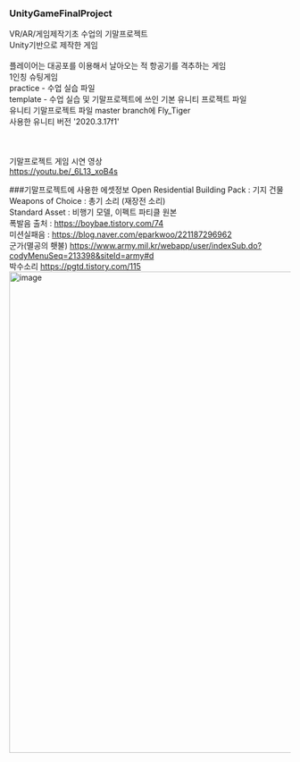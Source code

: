 ### UnityGameFinalProject
VR/AR/게임제작기초 수업의 기말프로젝트<br>
Unity기반으로 제작한 게임<br>
<br>
플레이어는 대공포를 이용해서 날아오는 적 항공기를 격추하는 게임<br>
1인칭 슈팅게임
<br>
practice - 수업 실습 파일 <br>
template - 수업 실습 및 기말프로젝트에 쓰인 기본 유니티 프로젝트 파일 <br>
유니티 기말프로젝트 파일 master branch에 Fly_Tiger <br>
사용한 유니티 버전 '2020.3.17f1'<br>
<br>
<br>
<br>
기말프로젝트 게임 시연 영상 <br>
https://youtu.be/_6L13_xoB4s<br>

###기말프로젝트에 사용한 에셋정보
Open Residential Building Pack : 기지 건물<br>
Weapons of Choice : 총기 소리 (재장전 소리)<br>
Standard Asset : 비행기 모델,  이펙트 파티클 원본<br>
폭발음 출처 : https://boybae.tistory.com/74<br>
미션실패음 : https://blog.naver.com/eparkwoo/221187296962<br>
군가(멸공의 횃불) https://www.army.mil.kr/webapp/user/indexSub.do?codyMenuSeq=213398&siteId=army#d<br>
박수소리 https://pgtd.tistory.com/115<br>
<img width="861" alt="image" src="https://github.com/Kikiruru/UnityGameFinalProject/assets/138445610/dbaae00f-d935-47fd-ac71-ea31d47cef24"><br>

